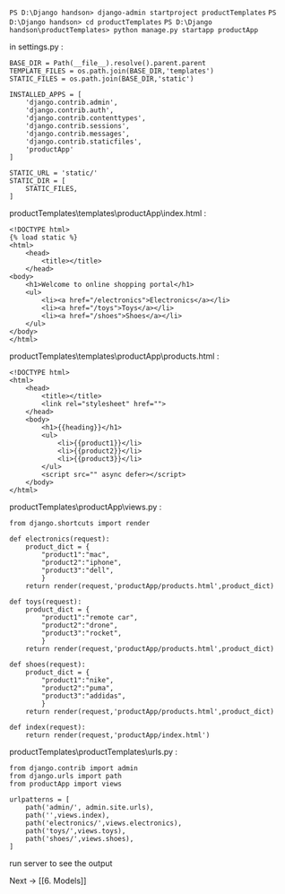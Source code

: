 
`PS D:\Django handson> django-admin startproject productTemplates`
`PS D:\Django handson> cd productTemplates`
`PS D:\Django handson\productTemplates> python manage.py startapp productApp` 

in settings.py :
```
BASE_DIR = Path(__file__).resolve().parent.parent
TEMPLATE_FILES = os.path.join(BASE_DIR,'templates')
STATIC_FILES = os.path.join(BASE_DIR,'static')

INSTALLED_APPS = [
    'django.contrib.admin',
    'django.contrib.auth',
    'django.contrib.contenttypes',
    'django.contrib.sessions',
    'django.contrib.messages',
    'django.contrib.staticfiles',
    'productApp'
]

STATIC_URL = 'static/'
STATIC_DIR = [
    STATIC_FILES,
]
```

productTemplates\templates\productApp\index.html :
```
<!DOCTYPE html>
{% load static %}
<html>
    <head>
        <title></title>
    </head>
<body>
    <h1>Welcome to online shopping portal</h1>
    <ul>
        <li><a href="/electronics">Electronics</a></li>
        <li><a href="/toys">Toys</a></li>
        <li><a href="/shoes">Shoes</a></li>
    </ul>
</body>
</html>
```

productTemplates\templates\productApp\products.html : 
```
<!DOCTYPE html>
<html>
    <head>
        <title></title>
        <link rel="stylesheet" href="">
    </head>
    <body>
        <h1>{{heading}}</h1>
        <ul>
            <li>{{product1}}</li>
            <li>{{product2}}</li>
            <li>{{product3}}</li>
        </ul>
        <script src="" async defer></script>
    </body>
</html>
```

productTemplates\productApp\views.py :
```
from django.shortcuts import render

def electronics(request):
    product_dict = {
        "product1":"mac",
        "product2":"iphone",
        "product3":"dell",
        }
    return render(request,'productApp/products.html',product_dict)

def toys(request):
    product_dict = {
        "product1":"remote car",
        "product2":"drone",
        "product3":"rocket",
        }
    return render(request,'productApp/products.html',product_dict)

def shoes(request):
    product_dict = {
        "product1":"nike",
        "product2":"puma",
        "product3":"addidas",
        }
    return render(request,'productApp/products.html',product_dict)

def index(request):
    return render(request,'productApp/index.html')
```

productTemplates\productTemplates\urls.py :
```
from django.contrib import admin
from django.urls import path
from productApp import views  

urlpatterns = [
    path('admin/', admin.site.urls),
    path('',views.index),
    path('electronics/',views.electronics),
    path('toys/',views.toys),
    path('shoes/',views.shoes),
]
```

run server to see the output

Next -> [[6. Models]]